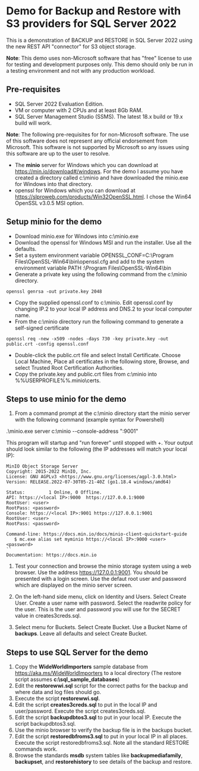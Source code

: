 # Demo for Backup and Restore with S3 providers for SQL Server 2022

This is a demonstration of BACKUP and RESTORE in SQL Server 2022 using the new REST API "connector" for S3 object storage.

**Note**: This demo uses non-Microsoft software that has "free" license to use for testing and development purposes only. This demo should only be run in a testing environment and not with any production workload.

## Pre-requisites

- SQL Server 2022 Evaluation Edition.
- VM or computer with 2 CPUs and at least 8Gb RAM.
- SQL Server Management Studio (SSMS). The latest 18.x build or 19.x build will work.

**Note**: The following pre-requisites for for non-Microsoft software. The use of this software does not represent any official endorsement from Microsoft. This software is not supported by Microsoft so any issues using this software are up to the user to resolve.

- The **minio** server for Windows which you can download at https://min.io/download#/windows. For the demo I assume you have created a directory called c:\minio and have downloaded the minio.exe for Windows into that directory.
- openssl for Windows which you can download at https://slproweb.com/products/Win32OpenSSL.html. I chose the Win64 OpenSSL v3.0.5 MSI option.

## Setup minio for the demo

- Download minio.exe for Windows into c:\minio.exe
- Download the openssl for Windows MSI and run the installer. Use all the defaults.
- Set a system environment variable OPENSSL_CONF=C:\Program Files\OpenSSL-Win64\bin\openssl.cfg and add to the system environment variable PATH :\Program Files\OpenSSL-Win64\bin
- Generate a private key using the following command from the c:\minio directory.

`openssl genrsa -out private.key 2048`

- Copy the supplied openssl.conf to c:\minio. Edit openssl.conf by changing IP.2 to your local IP address and DNS.2 to your local computer name.
- From the c:\minio directory run the following command to generate a self-signed certificate

`openssl req -new -x509 -nodes -days 730 -key private.key -out public.crt -config openssl.conf`

- Double-click the public.crt file and select Install Certificate. Choose Local Machine, Place all certificates in the following store, Browse, and select Trusted Root Certification Authorities.
- Copy the private.key and public.crt files from c:\minio into %%USERPROFILE%%\.minio\certs.

## Steps to use minio for the demo

1. From a command prompt at the c:\minio directory start the minio server with the following command (example syntax for Powershell)

.\minio.exe server c:\minio --console-address ":9001"

This program will startup and "run forever" until stopped with <Ctrl>+<C>. Your output should look similar to the following (the IP addresses will match your local IP):

```
MinIO Object Storage Server
Copyright: 2015-2022 MinIO, Inc.
License: GNU AGPLv3 <https://www.gnu.org/licenses/agpl-3.0.html>
Version: RELEASE.2022-07-30T05-21-40Z (go1.18.4 windows/amd64)

Status:         1 Online, 0 Offline.
API: https://<local IP>:9000  https://127.0.0.1:9000
RootUser: <user>
RootPass: <password>
Console: https://<local IP>:9001 https://127.0.0.1:9001
RootUser: <user>
RootPass: <password>

Command-line: https://docs.min.io/docs/minio-client-quickstart-guide
   $ mc.exe alias set myminio https://<local IP>:9000 <user> <password>
``
Documentation: https://docs.min.io
```
1. Test your connection and browse the minio storage system using a web browser. Use the address https://127.0.0.1:9001. You should be presented with a login screen. Use the defaut root user and password which are displayed on the minio server screen.

1. On the left-hand side menu, click on Identity and Users. Select Create User. Create a user name with password. Select the readwrite policy for the user. This is the user and password you will use for the SECRET value in creates3creds.sql.

3. Select menu for Buckets. Select Create Bucket. Use a Bucket Name of **backups**. Leave all defaults and select Create Bucket.

## Steps to use SQL Server for the demo

1. Copy the **WideWorldImporters** sample database from https://aka.ms/WideWorldImporters to a local directory (The restore script assumes **c:\sql_sample_databases**)
1. Edit the **restorewwi.sql** script for the correct paths for the backup and where data and log files should go.
1. Execute the script **restorewwi.sql**.
1. Edit the script **creates3creds.sql** to put in the local IP and user/password. Execute the script creates3creds.sql.
1. Edit the script **backupdbtos3.sql** to put in your local IP. Execute the script backupdbtos3.sql.
1. Use the minio browser to verify the backup file is in the backups bucket.
1. Edit the script **restoredbfroms3.sql** to put in your local IP in all places. Execute the script restoredbfroms3.sql. Note all the standard RESTORE commands work.
1. Browse the standards **msdb** system tables like **backupmediafamily**, **backupset**, and **restorehistory** to see details of the backup and restore.